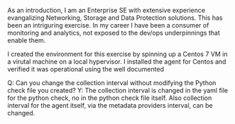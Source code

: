 As an introduction, I am an Enterprise SE with extensive experience evangalizing Networking, Storage and Data Protection solutions.  This has been an intriguring exercise. In my career I have been a consumer of monitoring and analytics, not exposed to the dev/ops underpinnings that enable them.  

I created the environment for this exercise by spinning up a Centos 7 VM in a virutal machine on a local hypervisor. I installed the agent for Centos and verified it was operational using the well documented 

Q: Can you change the collection interval without modifying the Python check file you created?
Y: The collection interval is changed in the yaml file for the python check, no in the python check file itself.  Also collection interval for the agent itself, via the metadata providers interval, can be changed.

